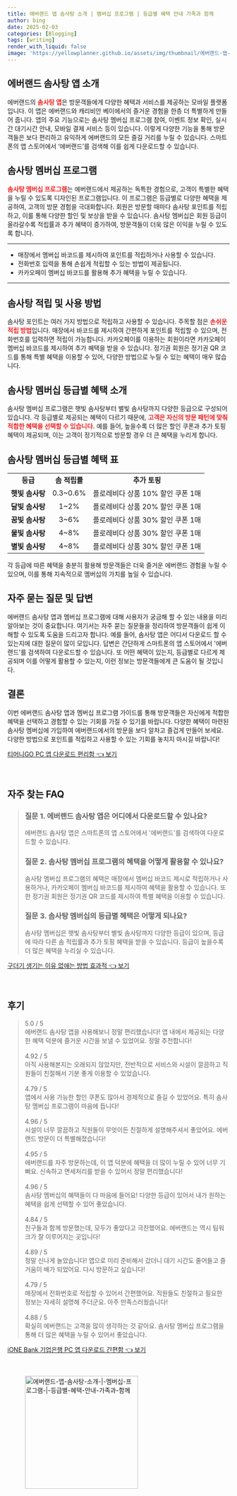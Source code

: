 ```yaml
---
title: 에버랜드 앱 솜사탕 소개 | 멤버십 프로그램 | 등급별 혜택 안내 가족과 함께
author: bing
date: 2025-02-03
categories: [Blogging]
tags: [writing]
render_with_liquid: false
image: 'https://yellowplanner.github.io/assets/img/thumbnail/에버랜드-앱-솜사탕-소개-|-멤버십-프로그램-|-등급별-혜택-안내-가족과-함께.webp'
---
```



<h2 id='에버랜드-솜사탕-앱-소개'>에버랜드 솜사탕 앱 소개</h2>

<p>에버랜드의 <b><span style="color: #ee2323;">솜사탕 앱</span></b>은 방문객들에게 다양한 혜택과 서비스를 제공하는 모바일 플랫폼입니다. 이 앱은 에버랜드와 캐리비안 베이에서의 즐거운 경험을 한층 더 특별하게 만들어 줍니다. 앱의 주요 기능으로는 솜사탕 멤버십 프로그램 참여, 이벤트 정보 확인, 실시간 대기시간 안내, 모바일 결제 서비스 등이 있습니다. 이렇게 다양한 기능을 통해 방문객들은 보다 편리하고 유익하게 에버랜드의 모든 즐길 거리를 누릴 수 있습니다. 스마트폰의 앱 스토어에서 ‘에버랜드’를 검색해 이를 쉽게 다운로드할 수 있습니다.</p>

<h2 id='솜사탕-멤버십-프로그램'>솜사탕 멤버십 프로그램</h2>

<p><b><span style="color: #ee2323;">솜사탕 멤버십 프로그램</span></b>는 에버랜드에서 제공하는 독특한 경험으로, 고객이 특별한 혜택을 누릴 수 있도록 디자인된 프로그램입니다. 이 프로그램은 등급별로 다양한 혜택을 제공하여, 고객의 방문 경험을 극대화합니다. 회원은 방문할 때마다 솜사탕 포인트를 적립하고, 이를 통해 다양한 할인 및 보상을 받을 수 있습니다. 솜사탕 멤버십은 회원 등급이 올라갈수록 적립률과 추가 혜택이 증가하여, 방문객들이 더욱 많은 이익을 누릴 수 있도록 합니다.</p>

<hr />

<ul>
    <li>매장에서 멤버십 바코드를 제시하여 포인트를 적립하거나 사용할 수 있습니다.</li>
    <li>전화번호 입력을 통해 손쉽게 적립할 수 있는 방법이 제공됩니다.</li>
    <li>카카오페이 멤버십 바코드를 활용해 추가 혜택을 누릴 수 있습니다.</li>
</ul>

<hr />

<h2 id='솜사탕-적립-및-사용-방법'>솜사탕 적립 및 사용 방법</h2>

<p>솜사탕 포인트는 여러 가지 방법으로 적립하고 사용할 수 있습니다. 주목할 점은 <b><span style="color: #ee2323;">손쉬운 적립 방법</span></b>입니다. 매장에서 바코드를 제시하여 간편하게 포인트를 적립할 수 있으며, 전화번호를 입력하면 적립이 가능합니다. 카카오페이를 이용하는 회원이라면 카카오페이 멤버십 바코드를 제시하여 추가 혜택을 받을 수 있습니다. 정기권 회원은 정기권 QR 코드를 통해 특별 혜택을 이용할 수 있어, 다양한 방법으로 누릴 수 있는 혜택이 매우 많습니다.</p>

<h2 id='솜사탕-멤버십-등급별-혜택-소개'>솜사탕 멤버십 등급별 혜택 소개</h2>

<p>솜사탕 멤버십 프로그램은 햇빛 솜사탕부터 별빛 솜사탕까지 다양한 등급으로 구성되어 있습니다. 각 등급별로 제공되는 혜택이 다르기 때문에, <b><span style="color: #ee2323;">고객은 자신의 방문 패턴에 맞춰 적합한 혜택을 선택할 수 있습니다.</span></b> 예를 들어, 높을수록 더 많은 할인 쿠폰과 추가 토핑 혜택이 제공되며, 이는 고객이 정기적으로 방문할 경우 더 큰 혜택을 누리게 합니다.</p>

<h2 id='솜사탕-멤버십-등급별-혜택-표'>솜사탕 멤버십 등급별 혜택 표</h2>

<table>
    <tr>
        <td style="text-align: center; height: 17px;"><b>등급</b></td>
        <td style="text-align: center; height: 17px;"><b>솜 적립률</b></td>
        <td style="text-align: center; height: 17px;"><b>추가 토핑</b></td>
    </tr>
    <tr>
        <td style="text-align: center; height: 17px;"><b>햇빛 솜사탕</b></td>
        <td style="text-align: center; height: 17px;">0.3~0.6%</td>
        <td style="text-align: center; height: 17px;">플로레비다 상품 10% 할인 쿠폰 1매</td>
    </tr>
    <tr>
        <td style="text-align: center; height: 17px;"><b>달빛 솜사탕</b></td>
        <td style="text-align: center; height: 17px;">1~2%</td>
        <td style="text-align: center; height: 17px;">플로레비다 상품 20% 할인 쿠폰 1매</td>
    </tr>
    <tr>
        <td style="text-align: center; height: 17px;"><b>꿈빛 솜사탕</b></td>
        <td style="text-align: center; height: 17px;">3~6%</td>
        <td style="text-align: center; height: 17px;">플로레비다 상품 30% 할인 쿠폰 1매</td>
    </tr>
    <tr>
        <td style="text-align: center; height: 17px;"><b>물빛 솜사탕</b></td>
        <td style="text-align: center; height: 17px;">4~8%</td>
        <td style="text-align: center; height: 17px;">플로레비다 상품 30% 할인 쿠폰 1매</td>
    </tr>
    <tr>
        <td style="text-align: center; height: 17px;"><b>별빛 솜사탕</b></td>
        <td style="text-align: center; height: 17px;">4~8%</td>
        <td style="text-align: center; height: 17px;">플로레비다 상품 30% 할인 쿠폰 1매</td>
    </tr>
</table>

<p>각 등급에 따른 혜택을 충분히 활용해 방문객들은 더욱 즐거운 에버랜드 경험을 누릴 수 있으며, 이를 통해 지속적으로 멤버십의 가치를 높일 수 있습니다.</p>

<h2 id='자주-묻는-질문-및-답변'>자주 묻는 질문 및 답변</h2>

<p>에버랜드 솜사탕 앱과 멤버십 프로그램에 대해 사용자가 궁금해 할 수 있는 내용을 미리 알아보는 것이 중요합니다. 여기서는 자주 묻는 질문들을 정리하여 방문객들이 쉽게 이해할 수 있도록 도움을 드리고자 합니다. 예를 들어, 솜사탕 앱은 어디서 다운로드 할 수 있는지에 대한 질문이 많이 모입니다. 답변은 간단하게 스마트폰의 앱 스토어에서 '에버랜드'를 검색하여 다운로드할 수 있습니다. 또 어떤 혜택이 있는지, 등급별로 다르게 제공되며 이를 어떻게 활용할 수 있는지, 이런 정보는 방문객들에게 큰 도움이 될 것입니다.</p>

<h2 id='결론'>결론</h2>

<p>이번 에버랜드 솜사탕 앱과 멤버십 프로그램 가이드를 통해 방문객들은 자신에게 적합한 혜택을 선택하고 경험할 수 있는 기회를 가질 수 있기를 바랍니다. 다양한 혜택이 마련된 솜사탕 멤버십에 가입하여 에버랜드에서의 방문을 보다 알차고 즐겁게 만들어 보세요. 다양한 방법으로 포인트를 적립하고 사용할 수 있는 기회를 놓치지 마시길 바랍니다!</p>


<p><a class="click-button" title="티머니GO PC 앱 다운로드 편리함" href="https://yellowplanner.github.io/posts/%ED%8B%B0%EB%A8%B8%EB%8B%88GO-PC-%EC%95%B1-%EB%8B%A4%EC%9A%B4%EB%A1%9C%EB%93%9C-%ED%8E%B8%EB%A6%AC%ED%95%A8/" rel="dofollow">티머니GO PC 앱 다운로드 편리함 👈 보기</a></p><br>
<h2 id='자주_찾는_FAQ'>자주 찾는 FAQ</h2>
<div itemscope="" itemtype="https://schema.org/FAQPage"> 
<blockquote> 
<div itemscope="" itemprop="mainEntity" itemtype="https://schema.org/Question"> 
<h3 itemprop="name">질문 1. 에버랜드 솜사탕 앱은 어디에서 다운로드할 수 있나요?</h3> 
<div itemscope="" itemprop="acceptedAnswer" itemtype="https://schema.org/Answer"> 
<span itemprop="text"> 
<p>에버랜드 솜사탕 앱은 스마트폰의 앱 스토어에서 '에버랜드'를 검색하여 다운로드할 수 있습니다.</p> 
</span> 
</div> 
</div> 
<div itemscope="" itemprop="mainEntity" itemtype="https://schema.org/Question"> 
<h3 itemprop="name">질문 2. 솜사탕 멤버십 프로그램의 혜택을 어떻게 활용할 수 있나요?</h3> 
<div itemscope="" itemprop="acceptedAnswer" itemtype="https://schema.org/Answer"> 
<span itemprop="text"> 
<p>솜사탕 멤버십 프로그램의 혜택은 매장에서 멤버십 바코드 제시로 적립하거나 사용하거나, 카카오페이 멤버십 바코드를 제시하여 혜택을 활용할 수 있습니다. 또한 정기권 회원은 정기권 QR 코드를 제시하여 특별 혜택을 이용할 수 있습니다.</p> 
</span> 
</div> 
</div> 
<div itemscope="" itemprop="mainEntity" itemtype="https://schema.org/Question"> 
<h3 itemprop="name">질문 3. 솜사탕 멤버십의 등급별 혜택은 어떻게 되나요?</h3> 
<div itemscope="" itemprop="acceptedAnswer" itemtype="https://schema.org/Answer"> 
<span itemprop="text"> 
<p>솜사탕 멤버십은 햇빛 솜사탕부터 별빛 솜사탕까지 다양한 등급이 있으며, 등급에 따라 다른 솜 적립률과 추가 토핑 혜택을 받을 수 있습니다. 등급이 높을수록 더 많은 혜택을 누리실 수 있습니다.</p> 
</span> 
</div> 
</div> 
</blockquote> 
</div>
<p><a class="click-button" title="구더기 생기는 이유 없애는 방법 효과적" href="https://yellowplanner.github.io/posts/%EA%B5%AC%EB%8D%94%EA%B8%B0-%EC%83%9D%EA%B8%B0%EB%8A%94-%EC%9D%B4%EC%9C%A0-%EC%97%86%EC%95%A0%EB%8A%94-%EB%B0%A9%EB%B2%95-%ED%9A%A8%EA%B3%BC%EC%A0%81/" rel="dofollow">구더기 생기는 이유 없애는 방법 효과적 👈 보기</a></p><br>
<h2 id='후기'>후기</h2>
<div itemscope itemtype="https://schema.org/Product">
  <blockquote>
  <div itemprop="review" itemscope itemtype="https://schema.org/Review">
      <div itemprop="reviewRating" itemscope itemtype="https://schema.org/Rating"> <span itemprop="ratingValue">5.0</span> / <span itemprop="bestRating">5</span> </div>
      <span itemprop="reviewBody">에버랜드 솜사탕 앱을 사용해보니 정말 편리했습니다! 앱 내에서 제공되는 다양한 혜택 덕분에 즐거운 시간을 보낼 수 있었어요. 정말 추천합니다!</span>
  </div>
  <br>
  <div itemprop="review" itemscope itemtype="https://schema.org/Review">
      <div itemprop="reviewRating" itemscope itemtype="https://schema.org/Rating"> <span itemprop="ratingValue">4.92</span> / <span itemprop="bestRating">5</span> </div>
      <span itemprop="reviewBody">아직 사용해본지는 오래되지 않았지만, 전반적으로 서비스와 시설이 깔끔하고 직원들이 친절해서 기분 좋게 이용할 수 있었습니다.</span>
  </div>
  <br>
  <div itemprop="review" itemscope itemtype="https://schema.org/Review">
      <div itemprop="reviewRating" itemscope itemtype="https://schema.org/Rating"> <span itemprop="ratingValue">4.79</span> / <span itemprop="bestRating">5</span> </div>
      <span itemprop="reviewBody">앱에서 사용 가능한 할인 쿠폰도 많아서 경제적으로 즐길 수 있었어요. 특히 솜사탕 멤버십 프로그램이 마음에 듭니다!</span>
  </div>
  <br>
  <div itemprop="review" itemscope itemtype="https://schema.org/Review">
      <div itemprop="reviewRating" itemscope itemtype="https://schema.org/Rating"> <span itemprop="ratingValue">4.96</span> / <span itemprop="bestRating">5</span> </div>
      <span itemprop="reviewBody">시설이 너무 깔끔하고 직원들이 무엇이든 친절하게 설명해주셔서 좋았어요. 에버랜드 방문이 더 특별해졌습니다!</span>
  </div>
  <br>
  <div itemprop="review" itemscope itemtype="https://schema.org/Review">
      <div itemprop="reviewRating" itemscope itemtype="https://schema.org/Rating"> <span itemprop="ratingValue">4.95</span> / <span itemprop="bestRating">5</span> </div>
      <span itemprop="reviewBody">에버랜드를 자주 방문하는데, 이 앱 덕분에 혜택을 더 많이 누릴 수 있어 너무 기뻐요. 신속하고 면세처리를 받을 수 있어서 정말 편리했습니다!</span>
  </div>
  <br>
  <div itemprop="review" itemscope itemtype="https://schema.org/Review">
      <div itemprop="reviewRating" itemscope itemtype="https://schema.org/Rating"> <span itemprop="ratingValue">4.96</span> / <span itemprop="bestRating">5</span> </div>
      <span itemprop="reviewBody">솜사탕 멤버십의 혜택들이 다 마음에 들어요! 다양한 등급이 있어서 내가 원하는 혜택을 쉽게 선택할 수 있어 좋았습니다.</span>
  </div>
  <br>
  <div itemprop="review" itemscope itemtype="https://schema.org/Review">
      <div itemprop="reviewRating" itemscope itemtype="https://schema.org/Rating"> <span itemprop="ratingValue">4.84</span> / <span itemprop="bestRating">5</span> </div>
      <span itemprop="reviewBody">친구들과 함께 방문했는데, 모두가 좋았다고 극찬했어요. 에버랜드는 역시 팀워크가 잘 이루어지는 곳입니다!</span>
  </div>
  <br>
  <div itemprop="review" itemscope itemtype="https://schema.org/Review">
      <div itemprop="reviewRating" itemscope itemtype="https://schema.org/Rating"> <span itemprop="ratingValue">4.89</span> / <span itemprop="bestRating">5</span> </div>
      <span itemprop="reviewBody">정말 신나게 놀았습니다! 앱으로 미리 준비해서 갔더니 대기 시간도 줄어들고 즐거움이 배가 되었어요. 다시 방문하고 싶습니다!</span>
  </div>
  <br>
  <div itemprop="review" itemscope itemtype="https://schema.org/Review">
      <div itemprop="reviewRating" itemscope itemtype="https://schema.org/Rating"> <span itemprop="ratingValue">4.79</span> / <span itemprop="bestRating">5</span> </div>
      <span itemprop="reviewBody">매장에서 전화번호로 적립할 수 있어서 간편했어요. 직원들도 친절하고 필요한 정보는 자세히 설명해 주더군요. 아주 만족스러웠습니다!</span>
  </div>
  <br>
  <div itemprop="review" itemscope itemtype="https://schema.org/Review">
      <div itemprop="reviewRating" itemscope itemtype="https://schema.org/Rating"> <span itemprop="ratingValue">4.88</span> / <span itemprop="bestRating">5</span> </div>
      <span itemprop="reviewBody">확실히 에버랜드는 고객을 많이 생각하는 것 같아요. 솜사탕 멤버십 프로그램을 통해 더 많은 혜택을 누릴 수 있어서 좋았습니다.</span>
  </div>
  </blockquote>
</div>
<p><a class="click-button" title="iONE Bank 기업은행 PC 앱 다운로드 간편함" href="https://yellowplanner.github.io/posts/iONE-Bank-%EA%B8%B0%EC%97%85%EC%9D%80%ED%96%89-PC-%EC%95%B1-%EB%8B%A4%EC%9A%B4%EB%A1%9C%EB%93%9C-%EA%B0%84%ED%8E%B8%ED%95%A8/" rel="dofollow">iONE Bank 기업은행 PC 앱 다운로드 간편함 👈 보기</a></p><br>
<figure class="image"><img src="https://yellowplanner.github.io/assets/img/thumbnail/에버랜드-앱-솜사탕-소개-|-멤버십-프로그램-|-등급별-혜택-안내-가족과-함께.webp" alt="에버랜드-앱-솜사탕-소개-|-멤버십-프로그램-|-등급별-혜택-안내-가족과-함께" width="256" height="256"></figure>